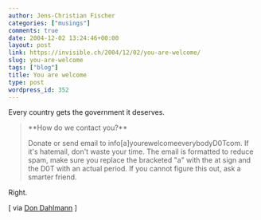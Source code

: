 ```yaml
---
author: Jens-Christian Fischer
categories: ["musings"]
comments: true
date: 2004-12-02 13:24:46+00:00
layout: post
link: https://invisible.ch/2004/12/02/you-are-welcome/
slug: you-are-welcome
tags: ["blog"]
title: You are welcome
type: post
wordpress_id: 352
---
```


Every country gets the government it deserves. 



<blockquote>
**How do we contact you?**  

Donate or send email to info[a]yourewelcomeeverybodyD0Tcom. If it's hatemail, don't waste your time.
The email is formatted to reduce spam, make sure you replace the bracketed "a" with the at sign and the D0T with an actual period. If you cannot figure this out, ask a smarter friend.
</blockquote>



Right. 

[ via [Don Dahlmann](https://don.antville.org/stories/991356/) ]

